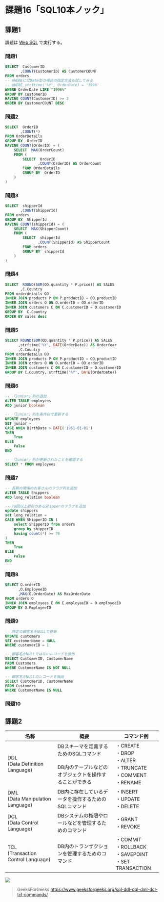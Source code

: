 # 課題16「SQL10本ノック」

<!-- START doctoc -->
<!-- END doctoc -->

## 課題1

課題は [Web SQL](https://www.w3schools.com/sql/trysql.asp?filename=trysql_select_all) で実行する。

### 問題1

```sql
SELECT  CustomerID
       ,COUNT(CustomerID) AS CustomerCOUNT
FROM orders
-- WHEREにはDate型の場合の指定方法も試してみる
-- WHERE strftime('%Y', OrderDate) = '1996'
WHERE OrderDate LIKE "1996%"
GROUP BY CustomerID
HAVING COUNT(CustomerID) >= 3
ORDER BY CustomerCOUNT DESC
```

### 問題2

```sql
SELECT  OrderID
       ,COUNT(*)
FROM OrderDetails
GROUP BY  OrderID
HAVING COUNT(OrderID) = (
    SELECT  MAX(OrderCount)
    FROM (
    	SELECT  OrderID
	           ,COUNT(OrderID) AS OrderCount
    	FROM OrderDetails
	    GROUP BY  OrderID 
    )
)
```

### 問題3

```sql
SELECT  shipperId
       ,COUNT(ShipperId)
FROM orders
GROUP BY  ShipperId
HAVING COUNT(shipperId) = (
    SELECT  MAX(ShipperCount)
    FROM (
    	SELECT  shipperId
	           ,COUNT(ShipperId) AS ShipperCount
        FROM orders
        GROUP BY  shipperId 
    )
)
```

### 問題4

```sql
SELECT  ROUND(SUM(OD.quantity * P.price)) AS SALES
       ,C.Country
FROM orderdetails OD
INNER JOIN products P ON P.productID = OD.productID
INNER JOIN orders O ON O.orderID = OD.orderID
INNER JOIN customers C ON C.customerID = O.customerID
GROUP BY  C.Country
ORDER BY sales desc
```

### 問題5

```sql
SELECT ROUND(SUM(OD.quantity * P.price)) AS SALES
	  ,strftime('%Y', DATE(OrderDate)) AS OrderYear
      ,C.Country
FROM orderdetails OD
INNER JOIN products P ON P.productID = OD.productID
INNER JOIN orders O ON O.orderID = OD.orderID
INNER JOIN customers C ON C.customerID = O.customerID
GROUP BY C.Country, strftime('%Y', DATE(OrderDate))
```

### 問題6

```sql
-- 「Junior」列の追加
ALTER TABLE employees
ADD junior boolean

-- 「Junior」列を条件付で更新する
UPDATE employees
SET junior = 
CASE WHEN BirthDate > DATE('1961-01-01')
THEN
    True
ELSE
    False
END

-- 「Junior」列が更新されたことを確認する
SELECT * FROM employees
```

### 問題7

```sql
-- 長期の関係のお客さんのフラグ列を追加
ALTER TABLE Shippers
ADD long_relation boolean

-- 70回以上取引のあるShipperのフラグを追加
update shippers
set long_relation = 
CASE WHEN ShipperID IN (
    select ShipperID from orders
    group by shipperID
    having count(*) >= 70
)
THEN
    True
ELSE
    False
END
```

### 問題8

```sql
SELECT O.orderID
      ,O.EmployeeID
      ,MAX(O.OrderDate) AS MaxOrderDate
FROM orders O
INNER JOIN employees E ON E.employeeID = O.employeeID
GROUP BY O.EmployeeID
```

### 問題9

```sql
-- 特定の顧客名をNULLで更新
UPDATE customers
SET customerName = NULL
WHERE customerID = 1 

-- 顧客名がNULLではないレコードを抽出
SELECT CustomerID, CustomerName
FROM Customers
WHERE CustomerName IS NOT NULL

-- 顧客名がNULLのレコードを抽出
SELECT CustomerID, CustomerName
FROM Customers
WHERE CustomerName IS NULL
```

### 問題10

## 課題2

| 名称                                  | 概要                                                                                                | コマンド例                                                           | 
| ------------------------------------- | --------------------------------------------------------------------------------------------------- | -------------------------------------------------------------------- | 
| DDL<br>(Data Definition Language)     | DBスキーマを定義するためのSQLコマンド<br><br>DB内のテーブルなどのオブジェクトを操作することができる | ・CREATE<br>・DROP<br>・ALTER<br>・TRUNCATE<br>・COMMENT<br>・RENAME | 
| DML<br>(Data Manipulation Language)   | DB内に存在しているデータを操作するためのSQLコマンド<br>                                             | ・INSERT<br>・UPDATE<br>・DELETE                                     | 
| DCL<br>(Data Control Language)        | DBシステムの権限やロールなどを管理するためのコマンド                                                | ・GRANT<br>・REVOKE                                                  | 
| TCL<br>(Transaction Control Language) | DB内のトランザクションを管理するためのコマンド                                                      | ・COMMIT<br>・ROLLBACK<br>・SAVEPOINT<br>・SET TRANSACTION           | 

![](https://media.geeksforgeeks.org/wp-content/cdn-uploads/20190826175059/Types-of-SQL-Commands-1024x884.jpg)

> GeeksForGeeks
> https://www.geeksforgeeks.org/sql-ddl-dql-dml-dcl-tcl-commands/
